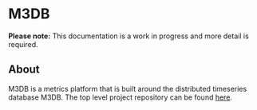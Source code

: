 # M3DB

**Please note:** This documentation is a work in progress and more detail is required.

## About

M3DB is a metrics platform that is built around the distributed timeseries database M3DB. The top level project repository can be found [here][m3db].

[m3db]: https://github.com/m3db
